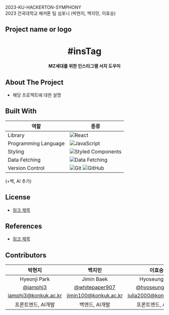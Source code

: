 2023-KU-HACKERTON-SYMPHONY <br />
2023 건국대학교 해커톤 팀 심포니 (박현지, 백지민, 이효승)

## Project name or logo
<div align="center">
<h1> #insTag </h1>
<h4> MZ세대를 위한 인스타그램 서치 도우미 </h4>
</div>

## About The Project
- 해당 프로젝트에 대한 설명

## Built With
| 역할                 | 종류                                                                                                                                                                                                              |
| -------------------- | ----------------------------------------------------------------------------------------------------------------------------------------------------------------------------------------------------------------- |
| Library              | ![React](https://img.shields.io/badge/React-61DAFB?style=for-the-badge&logo=React&logoColor=black)                                                                                                                |
| Programming Language | ![JavaScript](https://img.shields.io/badge/JavaScript-F7DF1E.svg?style=for-the-badge&logo=JavaScript&logoColor=black)                                                                                             |
| Styling              | ![Styled Components](https://img.shields.io/badge/styled--components-DB7093?style=for-the-badge&logo=styled-components&logoColor=white)                                                                           |
| Data Fetching        | ![Data Fetching](https://img.shields.io/badge/Axios-5A29E4?style=for-the-badge&logo=Axios&logoColor=white)                                                                                                        |                                                                                                      |
| Version Control      | ![Git](https://img.shields.io/badge/git-%23F05033.svg?style=for-the-badge&logo=git&logoColor=white) ![GitHub](https://img.shields.io/badge/github-%23121011.svg?style=for-the-badge&logo=github&logoColor=white)  |
(+백, AI 추가)

## License
- [링크 제목](https://naver.com/)

## References
- [링크 제목](https://naver.com/)


## Contributors
<center>

|                     박현지                      |                   백지민                    |                   이효승                    |
| :---------------------------------------------: | :-----------------------------------------: | :-----------------------------------------: |
| Hyeonji Park | Jimin Baek | Hyoseung Lee |
| [@iamphj3](https://github.com/iamphj3) | [@whitepaper907](https://github.com/whitepaper907) | [@hyoseung2000](https://github.com/hyoseung2000) |
|          iamphj3@konkuk.ac.kr          |    jimin100@konkuk.ac.kr    |    julia2000@konkuk.ac.kr    |
|          프론트엔드, AI개발          |    백엔드, AI개발    |    프론트엔드, AI개발    |

</center>
